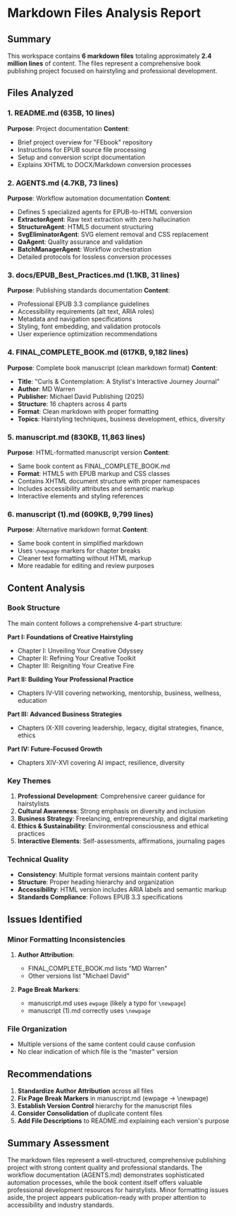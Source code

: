# Markdown Files Analysis Report

## Summary
This workspace contains **6 markdown files** totaling approximately **2.4 million lines** of content. The files represent a comprehensive book publishing project focused on hairstyling and professional development.

## Files Analyzed

### 1. README.md (635B, 10 lines)
**Purpose**: Project documentation
**Content**: 
- Brief project overview for "FEbook" repository
- Instructions for EPUB source file processing
- Setup and conversion script documentation
- Explains XHTML to DOCX/Markdown conversion processes

### 2. AGENTS.md (4.7KB, 73 lines)
**Purpose**: Workflow automation documentation
**Content**:
- Defines 5 specialized agents for EPUB-to-HTML conversion
- **ExtractorAgent**: Raw text extraction with zero hallucination
- **StructureAgent**: HTML5 document structuring
- **SvgEliminatorAgent**: SVG element removal and CSS replacement
- **QaAgent**: Quality assurance and validation
- **BatchManagerAgent**: Workflow orchestration
- Detailed protocols for lossless conversion processes

### 3. docs/EPUB_Best_Practices.md (1.1KB, 31 lines)
**Purpose**: Publishing standards documentation
**Content**:
- Professional EPUB 3.3 compliance guidelines
- Accessibility requirements (alt text, ARIA roles)
- Metadata and navigation specifications
- Styling, font embedding, and validation protocols
- User experience optimization recommendations

### 4. FINAL_COMPLETE_BOOK.md (617KB, 9,182 lines)
**Purpose**: Complete book manuscript (clean markdown format)
**Content**:
- **Title**: "Curls & Contemplation: A Stylist's Interactive Journey Journal"
- **Author**: MD Warren
- **Publisher**: Michael David Publishing (2025)
- **Structure**: 16 chapters across 4 parts
- **Format**: Clean markdown with proper formatting
- **Topics**: Hairstyling techniques, business development, ethics, diversity

### 5. manuscript.md (830KB, 11,863 lines)
**Purpose**: HTML-formatted manuscript version
**Content**:
- Same book content as FINAL_COMPLETE_BOOK.md
- **Format**: HTML5 with EPUB markup and CSS classes
- Contains XHTML document structure with proper namespaces
- Includes accessibility attributes and semantic markup
- Interactive elements and styling references

### 6. manuscript (1).md (609KB, 9,799 lines)
**Purpose**: Alternative markdown format
**Content**:
- Same book content in simplified markdown
- Uses `\newpage` markers for chapter breaks
- Cleaner text formatting without HTML markup
- More readable for editing and review purposes

## Content Analysis

### Book Structure
The main content follows a comprehensive 4-part structure:

**Part I: Foundations of Creative Hairstyling**
- Chapter I: Unveiling Your Creative Odyssey
- Chapter II: Refining Your Creative Toolkit  
- Chapter III: Reigniting Your Creative Fire

**Part II: Building Your Professional Practice**
- Chapters IV-VIII covering networking, mentorship, business, wellness, education

**Part III: Advanced Business Strategies**
- Chapters IX-XIII covering leadership, legacy, digital strategies, finance, ethics

**Part IV: Future-Focused Growth**
- Chapters XIV-XVI covering AI impact, resilience, diversity

### Key Themes
1. **Professional Development**: Comprehensive career guidance for hairstylists
2. **Cultural Awareness**: Strong emphasis on diversity and inclusion
3. **Business Strategy**: Freelancing, entrepreneurship, and digital marketing
4. **Ethics & Sustainability**: Environmental consciousness and ethical practices
5. **Interactive Elements**: Self-assessments, affirmations, journaling pages

### Technical Quality
- **Consistency**: Multiple format versions maintain content parity
- **Structure**: Proper heading hierarchy and organization
- **Accessibility**: HTML version includes ARIA labels and semantic markup
- **Standards Compliance**: Follows EPUB 3.3 specifications

## Issues Identified

### Minor Formatting Inconsistencies
1. **Author Attribution**: 
   - FINAL_COMPLETE_BOOK.md lists "MD Warren"
   - Other versions list "Michael David"
   
2. **Page Break Markers**:
   - manuscript.md uses `ewpage` (likely a typo for `\newpage`)
   - manuscript (1).md correctly uses `\newpage`

### File Organization
- Multiple versions of the same content could cause confusion
- No clear indication of which file is the "master" version

## Recommendations

1. **Standardize Author Attribution** across all files
2. **Fix Page Break Markers** in manuscript.md (ewpage → \newpage)
3. **Establish Version Control** hierarchy for the manuscript files
4. **Consider Consolidation** of duplicate content files
5. **Add File Descriptions** to README.md explaining each version's purpose

## Summary Assessment
The markdown files represent a well-structured, comprehensive publishing project with strong content quality and professional standards. The workflow documentation (AGENTS.md) demonstrates sophisticated automation processes, while the book content itself offers valuable professional development resources for hairstylists. Minor formatting issues aside, the project appears publication-ready with proper attention to accessibility and industry standards.